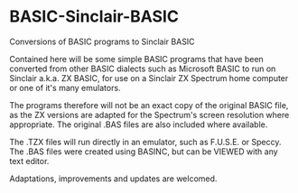 # BASIC-Sinclair-BASIC
Conversions of BASIC programs to Sinclair BASIC

Contained here will be some simple BASIC programs that have been converted from other BASIC dialects
such as Microsoft BASIC to run on Sinclair a.k.a. ZX BASIC, for use on a Sinclair ZX Spectrum home computer or
one of it's many emulators.

The programs therefore will not be an exact copy of the original BASIC file, as the ZX versions are adapted for the
Spectrum's screen resolution where appropriate. The original .BAS files are also included where available.

The .TZX files will run directly in an emulator, such as F.U.S.E. or Speccy.
The .BAS files were created using BASINC, but can be VIEWED with any text editor.

Adaptations, improvements and updates are welcomed.
